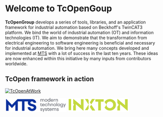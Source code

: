 # Welcome to TcOpenGoup

**TcOpenGroup** develops a series of tools, libraries, and an application framework for industrial automation based on Beckhoff's TwinCAT3 platform. We bind the world of industrial automation (OT) and information technologies (IT). We aim to demonstrate that the transformation from electrical engineering to software engineering is beneficial and necessary for industrial automation.
We bring here many concepts developed and implemented at [MTS](https://www.mts.sk/en) with a lot of success in the last ten years. These ideas are now enhanced within this initiative by many inputs from contributors worldwide.

## TcOpen framework in action

[![TcOpenAtWork](http://img.youtube.com/vi/dD_KXe4_uUQ/0.jpg)](https://www.youtube.com/watch?v=dD_KXe4_uUQ)


<img src="https://github.com/TcOpenGroup/.github/blob/dev/profile/assets/logo/mts-logo.png" alt="drawing" width="200"/>
<img src="https://github.com/TcOpenGroup/.github/blob/dev/profile/assets/logo/inxton.png" alt="drawing" width="200"/>

